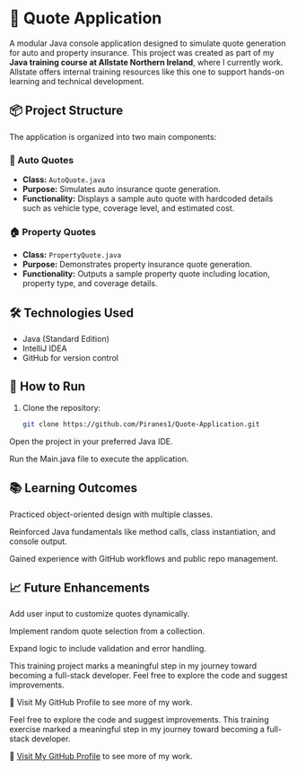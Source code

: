 # 💬 Quote Application

A modular Java console application designed to simulate quote generation for auto and property insurance. This project was created as part of my **Java training course at Allstate Northern Ireland**, where I currently work. Allstate offers internal training resources like this one to support hands-on learning and technical development.

## 📦 Project Structure

The application is organized into two main components:

### 🚗 Auto Quotes
- **Class:** `AutoQuote.java`
- **Purpose:** Simulates auto insurance quote generation.
- **Functionality:** Displays a sample auto quote with hardcoded details such as vehicle type, coverage level, and estimated cost.

### 🏠 Property Quotes
- **Class:** `PropertyQuote.java`
- **Purpose:** Demonstrates property insurance quote generation.
- **Functionality:** Outputs a sample property quote including location, property type, and coverage details.

## 🛠️ Technologies Used
- Java (Standard Edition)
- IntelliJ IDEA
- GitHub for version control

## 🚀 How to Run
1. Clone the repository:
   ```bash
   git clone https://github.com/Piranes1/Quote-Application.git
Open the project in your preferred Java IDE.

Run the Main.java file to execute the application.

## 📚 Learning Outcomes
Practiced object-oriented design with multiple classes.

Reinforced Java fundamentals like method calls, class instantiation, and console output.

Gained experience with GitHub workflows and public repo management.

## 📈 Future Enhancements
Add user input to customize quotes dynamically.

Implement random quote selection from a collection.

Expand logic to include validation and error handling.

This training project marks a meaningful step in my journey toward becoming a full-stack developer. Feel free to explore the code and suggest improvements.

🔗 Visit My GitHub Profile to see more of my work.

Feel free to explore the code and suggest improvements. This training exercise marked a meaningful step in my journey toward becoming a full-stack developer.

🔗 [Visit My GitHub Profile](https://github.com/Piranes1) to see more of my work.

